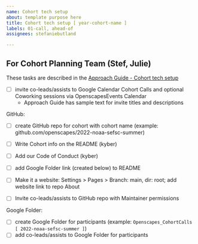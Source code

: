 ```yaml
---
name: Cohort tech setup
about: template purpose here
title: Cohort tech setup [ year-cohort-name ]
labels: 01-call, ahead-of
assignees: stefaniebutland

---
```


## For Cohort Planning Team (Stef, Julie)

These tasks are described in the [Approach Guide - Cohort tech setup](https://openscapes.github.io/approach-guide/champions/pre-cohort-tech.html)

- [ ] invite co-leads/assists to Google Calendar Cohort Calls and optional Coworking sessions via OpenscapesEvents Calendar
  - Approach Guide has sample text for invite titles and descriptions

GitHub:
-   [ ] create GitHub repo for cohort with cohort name (example: github.com/openscapes/2022-noaa-sefsc-summer)
-   [ ] Write Cohort info on the README (kyber)
-   [ ] Add our Code of Conduct (kyber)
-   [ ] add Google Folder link (created below) to README
-   [ ] Make it a website: Settings \> Pages \> Branch: main, dir: root; add website link to repo About
-   [ ] Invite co-leads/assists to GitHub repo with Maintainer permissions


Google Folder:
-   [ ] create Google Folder for participants (example: `Openscapes_CohortCalls [ 2022-noaa-sefsc-summer ]`)
-   [ ] add co-leads/assists to Google Folder for participants
